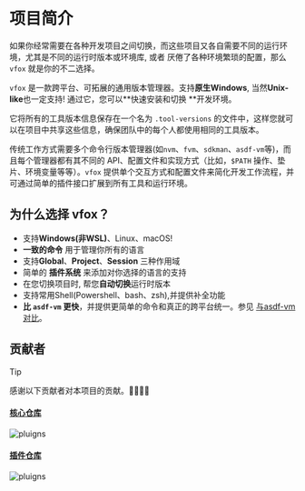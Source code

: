 # 项目简介

如果你经常需要在各种开发项目之间切换，而这些项目又各自需要不同的运行环境，尤其是不同的运行时版本或环境库, 或者
厌倦了各种环境繁琐的配置，那么 `vfox` 就是你的不二选择。

`vfox` 是一款跨平台、可拓展的通用版本管理器。支持**原生Windows**, 当然**Unix-like**也一定支持! 通过它，您可以**快速安装和切换
**开发环境。

它将所有的工具版本信息保存在一个名为 `.tool-versions` 的文件中，这样您就可以在项目中共享这些信息，确保团队中的每个人都使用相同的工具版本。

传统工作方式需要多个命令行版本管理器(如`nvm`、`fvm`、`sdkman`、`asdf-vm`等)，而且每个管理器都有其不同的
API、配置文件和实现方式（比如，`$PATH`
操作、垫片、环境变量等等）。`vfox` 提供单个交互方式和配置文件来简化开发工作流程，并可通过简单的插件接口扩展到所有工具和运行环境。

## 为什么选择 vfox？

- 支持**Windows(非WSL)**、Linux、macOS!
- **一致的命令** 用于管理你所有的语言
- 支持**Global**、**Project**、**Session** 三种作用域
- 简单的 **插件系统** 来添加对你选择的语言的支持
- 在您切换项目时, 帮您**自动切换**运行时版本
- 支持常用Shell(Powershell、bash、zsh),并提供补全功能
- **比 `asdf-vm` 更快**，并提供更简单的命令和真正的跨平台统一。参见 [与asdf-vm对比](../misc/vs-asdf.md)。

## 贡献者

> [!TIP]
> 感谢以下贡献者对本项目的贡献。🎉🎉🙏🙏

#### [核心仓库](https://github.com/version-fox/vfox)

![pluigns](https://contrib.rocks/image?repo=version-fox/vfox)

#### [插件仓库](https://github.com/version-fox/version-fox-plugins)

![pluigns](https://contrib.rocks/image?repo=version-fox/version-fox-plugins)
